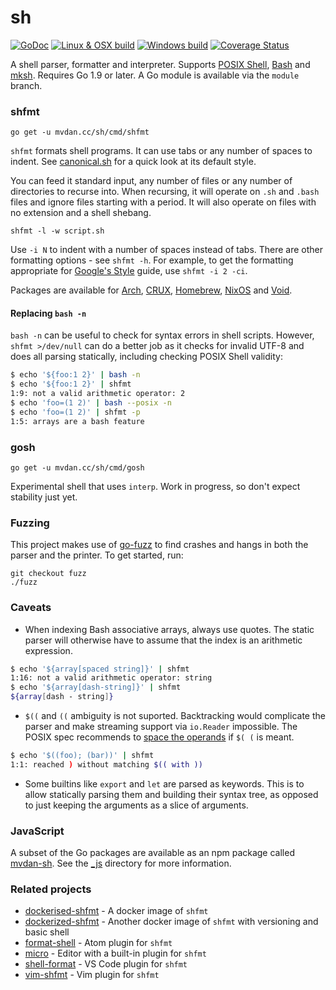 # sh

[![GoDoc](https://godoc.org/mvdan.cc/sh?status.svg)](https://godoc.org/mvdan.cc/sh)
[![Linux & OSX build](https://travis-ci.org/mvdan/sh.svg?branch=master)](https://travis-ci.org/mvdan/sh)
[![Windows build](https://ci.appveyor.com/api/projects/status/rxxs08v65aj2fqof?svg=true)](https://ci.appveyor.com/project/mvdan/sh)
[![Coverage Status](https://coveralls.io/repos/github/mvdan/sh/badge.svg?branch=master)](https://coveralls.io/github/mvdan/sh)

A shell parser, formatter and interpreter. Supports [POSIX Shell], [Bash] and
[mksh]. Requires Go 1.9 or later. A Go module is available via the `module`
branch.

### shfmt

	go get -u mvdan.cc/sh/cmd/shfmt

`shfmt` formats shell programs. It can use tabs or any number of spaces to
indent. See [canonical.sh](syntax/canonical.sh) for a quick look at its default
style.

You can feed it standard input, any number of files or any number of directories
to recurse into. When recursing, it will operate on `.sh` and `.bash` files and
ignore files starting with a period. It will also operate on files with no
extension and a shell shebang.

	shfmt -l -w script.sh

Use `-i N` to indent with a number of spaces instead of tabs. There are other
formatting options - see `shfmt -h`. For example, to get the formatting
appropriate for [Google's Style][google-style] guide, use `shfmt -i 2 -ci`.

Packages are available for [Arch], [CRUX], [Homebrew], [NixOS] and [Void].

#### Replacing `bash -n`

`bash -n` can be useful to check for syntax errors in shell scripts. However,
`shfmt >/dev/null` can do a better job as it checks for invalid UTF-8 and does
all parsing statically, including checking POSIX Shell validity:

```sh
$ echo '${foo:1 2}' | bash -n
$ echo '${foo:1 2}' | shfmt
1:9: not a valid arithmetic operator: 2
$ echo 'foo=(1 2)' | bash --posix -n
$ echo 'foo=(1 2)' | shfmt -p
1:5: arrays are a bash feature
```

### gosh

	go get -u mvdan.cc/sh/cmd/gosh

Experimental shell that uses `interp`. Work in progress, so don't expect
stability just yet.

### Fuzzing

This project makes use of [go-fuzz] to find crashes and hangs in both the parser
and the printer. To get started, run:

	git checkout fuzz
	./fuzz

### Caveats

* When indexing Bash associative arrays, always use quotes. The static parser
  will otherwise have to assume that the index is an arithmetic expression.

```sh
$ echo '${array[spaced string]}' | shfmt
1:16: not a valid arithmetic operator: string
$ echo '${array[dash-string]}' | shfmt
${array[dash - string]}
```

* `$((` and `((` ambiguity is not suported. Backtracking would complicate the
  parser and make streaming support via `io.Reader` impossible. The POSIX spec
  recommends to [space the operands][posix-ambiguity] if `$( (` is meant.

```sh
$ echo '$((foo); (bar))' | shfmt
1:1: reached ) without matching $(( with ))
```

* Some builtins like `export` and `let` are parsed as keywords. This is to allow
  statically parsing them and building their syntax tree, as opposed to just
  keeping the arguments as a slice of arguments.

### JavaScript

A subset of the Go packages are available as an npm package called [mvdan-sh].
See the [_js](_js) directory for more information.

### Related projects

* [dockerised-shfmt] - A docker image of `shfmt`
* [dockerized-shfmt] - Another docker image of `shfmt` with versioning and basic shell
* [format-shell] - Atom plugin for `shfmt`
* [micro] - Editor with a built-in plugin for `shfmt`
* [shell-format] - VS Code plugin for `shfmt`
* [vim-shfmt] - Vim plugin for `shfmt`

[arch]: https://aur.archlinux.org/packages/shfmt/
[bash]: https://www.gnu.org/software/bash/
[crux]: https://github.com/6c37/crux-ports-git/tree/3.3/shfmt
[dockerised-shfmt]: https://hub.docker.com/r/jamesmstone/shfmt/
[dockerized-shfmt]: https://github.com/PeterDaveHello/dockerized-shfmt
[examples]: https://godoc.org/mvdan.cc/sh/syntax#pkg-examples
[format-shell]: https://atom.io/packages/format-shell
[go-fuzz]: https://github.com/dvyukov/go-fuzz
[google-style]: https://google.github.io/styleguide/shell.xml
[homebrew]: https://github.com/Homebrew/homebrew-core/blob/HEAD/Formula/shfmt.rb
[micro]: https://micro-editor.github.io/
[mksh]: https://www.mirbsd.org/mksh.htm
[mvdan-sh]: https://www.npmjs.com/package/mvdan-sh
[nixos]: https://github.com/NixOS/nixpkgs/blob/HEAD/pkgs/tools/text/shfmt/default.nix
[posix shell]: http://pubs.opengroup.org/onlinepubs/9699919799/utilities/V3_chap02.html
[posix-ambiguity]: http://pubs.opengroup.org/onlinepubs/9699919799/utilities/V3_chap02.html#tag_18_06_03
[shell-format]: https://marketplace.visualstudio.com/items?itemName=foxundermoon.shell-format
[vim-shfmt]: https://github.com/z0mbix/vim-shfmt
[void]: https://github.com/voidlinux/void-packages/blob/HEAD/srcpkgs/shfmt/template

